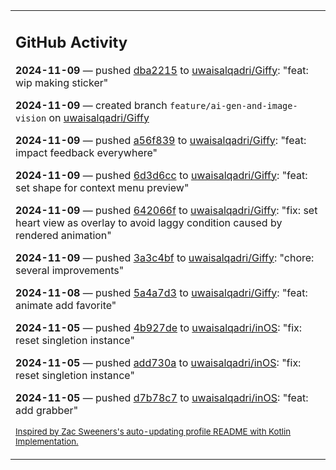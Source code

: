 <table><tr><td valign="top" width="100%">    

## GitHub Activity

**2024-11-09** — pushed [dba2215](https://github.com/uwaisalqadri/Giffy/commits/dba221561280cd98ca5a15dbb8a5531c564b5702) to [uwaisalqadri/Giffy](https://github.com/uwaisalqadri/Giffy): "feat: wip making sticker"

**2024-11-09** — created branch `feature/ai-gen-and-image-vision` on [uwaisalqadri/Giffy](https://github.com/uwaisalqadri/Giffy)

**2024-11-09** — pushed [a56f839](https://github.com/uwaisalqadri/Giffy/commits/a56f8393df1b8e7224010d8f17e66653fb41b3a2) to [uwaisalqadri/Giffy](https://github.com/uwaisalqadri/Giffy): "feat: impact feedback everywhere"

**2024-11-09** — pushed [6d3d6cc](https://github.com/uwaisalqadri/Giffy/commits/6d3d6cca8a9c95ec33cd1a1565655e1e05a15ec1) to [uwaisalqadri/Giffy](https://github.com/uwaisalqadri/Giffy): "feat: set shape for context menu preview"

**2024-11-09** — pushed [642066f](https://github.com/uwaisalqadri/Giffy/commits/642066f76847df272150d5b47ade508961619209) to [uwaisalqadri/Giffy](https://github.com/uwaisalqadri/Giffy): "fix: set heart view as overlay to avoid laggy condition caused by rendered animation"

**2024-11-09** — pushed [3a3c4bf](https://github.com/uwaisalqadri/Giffy/commits/3a3c4bf56af05e2da1f0aefd748a3945cb84fbfa) to [uwaisalqadri/Giffy](https://github.com/uwaisalqadri/Giffy): "chore: several improvements"

**2024-11-08** — pushed [5a4a7d3](https://github.com/uwaisalqadri/Giffy/commits/5a4a7d385c9dd0a0019db296154c716059dbde25) to [uwaisalqadri/Giffy](https://github.com/uwaisalqadri/Giffy): "feat: animate add favorite"

**2024-11-05** — pushed [4b927de](https://github.com/uwaisalqadri/inOS/commits/4b927dee6d8b199ba83adc336367f54b9d90d264) to [uwaisalqadri/inOS](https://github.com/uwaisalqadri/inOS): "fix: reset singletion instance"

**2024-11-05** — pushed [add730a](https://github.com/uwaisalqadri/inOS/commits/add730aca8f0f1c7f4a29e70ef4a7a98ddbe0573) to [uwaisalqadri/inOS](https://github.com/uwaisalqadri/inOS): "fix: reset singletion instance"

**2024-11-05** — pushed [d7b78c7](https://github.com/uwaisalqadri/inOS/commits/d7b78c75ed3ebf7a512e3ddfe61d51827e34b714) to [uwaisalqadri/inOS](https://github.com/uwaisalqadri/inOS): "feat: add grabber"
                
<sub><a href="https://github.com/ZacSweers/ZacSweers/">Inspired by Zac Sweeners's auto-updating profile README with Kotlin Implementation.</a></sub>
        